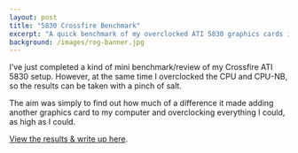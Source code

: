 ```yaml
---
layout: post
title: "5830 Crossfire Benchmark"
excerpt: "A quick benchmark of my overclocked ATI 5830 graphics cards in Crossfire."
background: /images/rog-banner.jpg
---
```


I’ve just completed a kind of mini benchmark/review of my Crossfire ATI
5830 setup. However, at the same time I overclocked the CPU and CPU-NB,
so the results can be taken with a pinch of salt.

The aim was simply to find out how much of a difference it made adding
another graphics card to my computer and overclocking everything I
could, as high as I could.

[View the results & write up here].

  [View the results & write up here]: http://forums.overclockers.co.uk/showpost.php?p=18465295
    "Results & review of my Crossfire 5830 setup."
